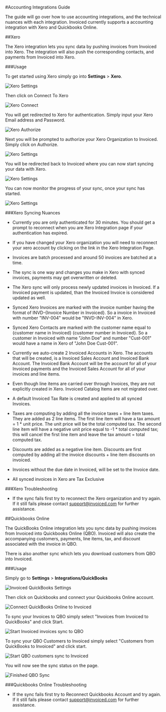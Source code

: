 #Accounting Integrations Guide

The guide will go over how to use accounting integrations, and the technical nuances with each integration.  Invoiced currently supports a accounting integration with Xero and Quickbooks Online.

##Xero

The Xero integration lets you sync data by pushing invoices from Invoiced into Xero.  The integration will also push the corresponding contacts, and payments from Invoiced into Xero.

###Usage

To get started using Xero simply go into **Settings** > **Xero**.  

![Xero Settings](../img/xero-screen-1.png)

Then click on Connect To Xero

![Xero Connect](../img/xero-screen-2.png)

You will get redirected to Xero for authentication. Simply input your Xero Email address and Password.

![Xero Authorize](../img/xero-screen-3.png)

Next you will be prompted to authorize your Xero Organization to Invoiced.  Simply click on Authorize.

![Xero Settings](../img/xero-screen-4.png)

You will be redirected back to Invoiced where you can now start syncing your data with Xero.

![Xero Settings](../img/xero-screen-5.png)

You can now monitor the progress of your sync, once your sync has started. 

![Xero Settings](../img/xero-screen-6.png)

###Xero Syncing Nuances 

- Currently you are only authenticated for 30 minutes.  You should get a prompt to reconnect when you are Xero Integration page if your authentication has expired. 

- If you have changed your Xero organization you will need to reconnect your xero account by clicking on the link in the Xero Integration Page.

- Invoices are batch processed and around 50 invoices are batched at a time.

- The sync is one way and changes you make in Xero with synced invoices, payments may get overwritten or deleted.

- The Xero sync will only process newly updated invoices in Invoiced.  If a Invoiced payment is updated, than the Invoiced Invoice is considered updated as well.

- Synced Xero Invoices are marked with the invoice number having the format of INVD-{Invoice Number in Invoiced}.  So a invoice in Invoiced with number "INV-004" would be "INVD-INV-004" in Xero.  

- Synced Xero Contacts are marked with the customer name equal to {customer name in Invoiced} {customer number in Invoiced}.  So a customer in Invoiced with name "John Doe" and number "Cust-001" would have a name in Xero of "John Doe Cust-001". 

- Currently we auto-create 2 Invoiced Accounts in Xero.  The accounts that will be created, is a Invoiced Sales Account and Invoiced Bank Account.  The Invoiced Bank Account will be the account for all of your Invoiced payments and the Invoiced Sales Account for all of your invoices and line items.

- Even though line items are carried over through Invoices, they are not explicitly created in Xero.  Invoiced Catalog Items are not migrated over.

- A default Invoiced Tax Rate is created and applied to all synced Invoices.

- Taxes are computing by adding all the invoice taxes + line item taxes.  They are added as 2 line items. The first line item will have a tax amount = 1 * unit price. The unit price will be the total computed tax.  The second line item will have a negative unit price equal to -1 * total computed tax; this will cancel the first line item and leave the tax amount = total computed tax. 

- Discounts are added as a negative line item.  Discounts are first computed by adding all the invoice discounts + line item discounts on invoiced.

- Invoices without the due date in Invoiced, will be set to the Invoice date.

- All synced invoices in Xero are Tax Exclusive

###Xero Troubleshooting

- If the sync fails first try to reconnect the Xero organization and try again.  If it still fails please contact [support@invoiced.com](mailto:support@invoiced.com) for further assistance.


##Quickbooks Online

The QuickBooks Online integration lets you sync data by pushing invoices from Invoiced into Quickbooks Online (QBO).  Invoiced will also create the accompanying customers, payments, line items, tax, and discount associated with the invoice in QBO.

There is also another sync which lets you download customers from QBO into Invoiced.

###Usage

Simply go to **Settings** > **Integrations/QuickBooks**

![Invoiced QuickBooks Settings](../img/settings-panel-integrations-quickbooks.png)

Then click on Quickbooks and connect your Quickbooks Online account.

![Connect QuickBooks Online to Invoiced](../img/quickbooks-online-connect.png)

To sync your Invoices to QBO simply select "Invoices from Invoiced to QuickBooks" and click Start.

![Start Invoiced invoices sync to QBO](../img/quickbooks-online-invoices-sync.png)

To sync your QBO Customers to Invoiced simply select "Customers from QuickBooks to Invoiced" and click start.

![Start QBO customers sync to Invoiced](../img/quickbooks-online-customer-sync.png)

You will now see the sync status on the page.

![Finished QBO Sync](../img/quickbooks-online-sync-status.png)

###Quickbooks Online Troubleshooting

- If the sync fails first try to Reconnect Quickbooks Account and try again.  If it still fails please contact [support@invoiced.com](mailto:support@invoiced.com) for further assistance.

